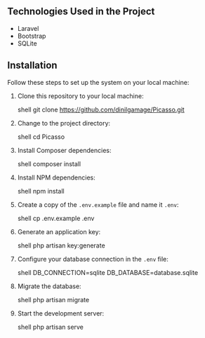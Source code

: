 ## Technologies Used in the Project

- Laravel 
- Bootstrap
- SQLite

## Installation

Follow these steps to set up the system on your local machine:

1. Clone this repository to your local machine:

    shell git clone https://github.com/dinilgamage/Picasso.git
    

2. Change to the project directory:

    shell cd Picasso
    

3. Install Composer dependencies:

    shell composer install
    

4. Install NPM dependencies:

    shell npm install
    

5. Create a copy of the `.env.example` file and name it `.env`:

    shell cp .env.example .env
    

6. Generate an application key:

    shell php artisan key:generate
    

7. Configure your database connection in the `.env` file:

    shell
    DB_CONNECTION=sqlite
    DB_DATABASE=database.sqlite
    

9. Migrate the database:

    shell
    php artisan migrate
    

10. Start the development server:

    shell
    php artisan serve
    




